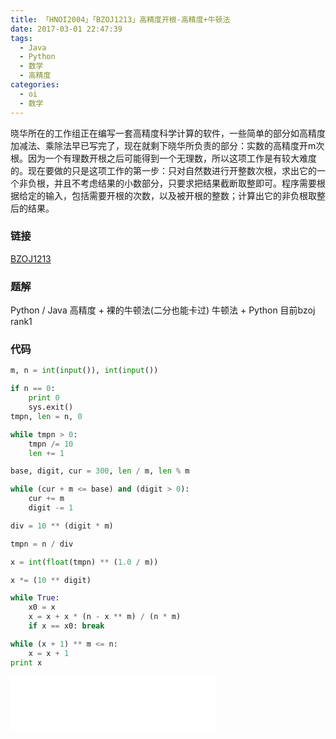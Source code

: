 ```yaml
---
title: 「HNOI2004」「BZOJ1213」高精度开根-高精度+牛顿法
date: 2017-03-01 22:47:39
tags:
  - Java
  - Python
  - 数学
  - 高精度
categories:
  - oi
  - 数学
---
```

晓华所在的工作组正在编写一套高精度科学计算的软件，一些简单的部分如高精度加减法、乘除法早已写完了，现在就剩下晓华所负责的部分：实数的高精度开m次根。因为一个有理数开根之后可能得到一个无理数，所以这项工作是有较大难度的。现在要做的只是这项工作的第一步：只对自然数进行开整数次根，求出它的一个非负根，并且不考虑结果的小数部分，只要求把结果截断取整即可。程序需要根据给定的输入，包括需要开根的次数，以及被开根的整数；计算出它的非负根取整后的结果。
<!-- more -->
### 链接
[BZOJ1213](http://www.lydsy.com/JudgeOnline/problem.php?id=1213)
### 题解
Python / Java 高精度 + 裸的牛顿法(二分也能卡过)
牛顿法 + Python 目前bzoj rank1
### 代码
``` python
m, n = int(input()), int(input())

if n == 0:
    print 0
    sys.exit()
tmpn, len = n, 0

while tmpn > 0:
    tmpn /= 10
    len += 1

base, digit, cur = 300, len / m, len % m

while (cur + m <= base) and (digit > 0):
    cur += m
    digit -= 1

div = 10 ** (digit * m)

tmpn = n / div

x = int(float(tmpn) ** (1.0 / m))

x *= (10 ** digit)

while True:
    x0 = x 
    x = x + x * (n - x ** m) / (n * m)
    if x == x0: break

while (x + 1) ** m <= n:
    x = x + 1
print x
```
<iframe frameborder="no" border="0" marginwidth="0" marginheight="0" width=330 height=86 src="//music.163.com/outchain/player?type=2&id=26220032&auto=1&height=66"></iframe>